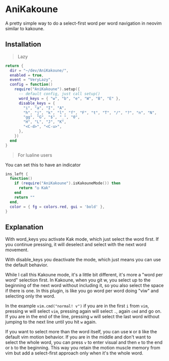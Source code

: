 # AniKakoune
A pretty simple way to do a select-first word per word navigation in neovim similar to kakoune.

## Installation
> Lazy
```lua
return {
  dir = "~/dev/AniKakoune/",
  enabled = true,
  event = "VeryLazy",
  config = function()
    require("AniKakoune").setup({
      -- default config, just call setup()
      word_keys = { "w", "b", "e", "W", "B", "E" },
      disable_keys = {
        "i", "a", "I", "A",
        "h", "j", "k", "l", "f", "F", "t", "T", "/", "?", "n", "N",
        "gg", "G", "$", "_", "0",
        "H", "L", "J", "K",
        "<C-d>", "<C-u>",
      },
    })
  end
}
```

> For lualine users

You can set this to have an indicator
```lua
ins_left {
  function()
    if (require("AniKakoune").isKakouneMode()) then
      return "◎ Kak"
    end
    return ""
  end,
  color = { fg = colors.red, gui = 'bold' },
}
```

## Explanation
With word_keys you activate Kak mode, which just select the word first. If you continue pressing, it will deselect and select with the next word movement.

With disable_keys you deactivate the mode, which just means you can use the default behavior.

While I call this Kakoune mode, it's a little bit different, it's more a "word per word" selection first. In Kakoune, when you git w, you select up to the beginning of the next word without including it, so you also select the space if there is one. In this plugin, is like you go word per word doing "viw" and selecting only the word.

In the example `vim.cmd("normal! v")` if you are in the first `i` from `vim`, pressing w will select `vim`, pressing again will select `.`, again `cmd` and go on. If you are in the end of the line, pressing `w` will select the last word without jumping to the next line until you hit `w` again.

 If you want to select more than the word itself, you can use `W` or `B` like the default vim motion behavior. If you are in the middle and don't want to select the whole word, you can press `v` to enter visual and then `e` to the end or `b` to the beginning. This way you retain the motion muscle memory from vim but add a select-first approach only when it's the whole word.
